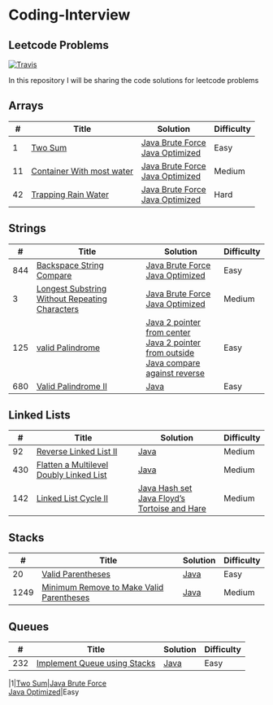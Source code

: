 # Coding-Interview
## Leetcode Problems
[![Travis](https://img.shields.io/badge/language-Java-blue.svg)]()

In this repository I will be sharing the code solutions for leetcode problems

## Arrays
| # | Title | Solution | Difficulty |
|---| ----- | -------- | ---------- |
|1|[Two Sum](https://leetcode.com/problems/two-sum/)|[Java Brute Force](https://github.com/PratyayMallik1006/Coding-Interview/blob/main/TwoSum_BruteForce.java) <br> [Java Optimized](https://github.com/PratyayMallik1006/Coding-Interview/blob/main/TwoSum_Optimized.java)|Easy
|11|[Container With most water](https://leetcode.com/problems/container-with-most-water/)|[Java Brute Force](https://github.com/PratyayMallik1006/Coding-Interview/blob/main/ContainerWithMostWater_BruteForce.java) <br> [Java Optimized](https://github.com/PratyayMallik1006/Coding-Interview/blob/main/ContainerWithMostWater_Optimized.java)|Medium
|42|[Trapping Rain Water](https://leetcode.com/problems/trapping-rain-water/)|[Java Brute Force](https://github.com/PratyayMallik1006/Coding-Interview/blob/main/TrappingRainWater_BruteForce.java) <br> [Java Optimized](https://github.com/PratyayMallik1006/Coding-Interview/blob/main/TrappingRainWater_Optimized.java)|Hard

## Strings
| # | Title | Solution | Difficulty |
|---| ----- | -------- | ---------- |
|844|[Backspace String Compare](https://leetcode.com/problems/backspace-string-compare/)|[Java Brute Force](https://github.com/PratyayMallik1006/Coding-Interview/blob/main/BackspaceCompare_BruteForce.java) <br> [Java Optimized](https://github.com/PratyayMallik1006/Coding-Interview/blob/main/BackspaceCompare_Optimized.java)|Easy
|3|[Longest Substring Without Repeating Characters](https://leetcode.com/problems/longest-substring-without-repeating-characters/)|[Java Brute Force](https://github.com/PratyayMallik1006/Coding-Interview/blob/main/LongestSubstring_BruteForce.java) <br> [Java Optimized](https://github.com/PratyayMallik1006/Coding-Interview/blob/main/LongestSubstring_Optimized.java)|Medium
|125|[valid Palindrome](https://leetcode.com/problems/valid-palindrome/)|[Java 2 pointer from center](https://github.com/PratyayMallik1006/Coding-Interview/blob/main/ValidPalindrome_2PtrCenter.java) <br> [Java 2 pointer from outside](https://github.com/PratyayMallik1006/Coding-Interview/blob/main/ValidPalindrome_2PtrOutside.java) <br> [Java compare against reverse](https://github.com/PratyayMallik1006/Coding-Interview/blob/main/ValidPalindrome_CompareRev.java)|Easy
|680|[Valid Palindrome II](https://leetcode.com/problems/valid-palindrome-ii/submissions/)|[Java](https://github.com/PratyayMallik1006/Coding-Interview/blob/main/AlmostPalindrome.java) |Easy

## Linked Lists
| # | Title | Solution | Difficulty |
|---| ----- | -------- | ---------- |
|92|[Reverse Linked List II](https://leetcode.com/problems/reverse-linked-list-ii/)|[Java](https://github.com/PratyayMallik1006/Coding-Interview/blob/main/Linked%20Lists/mnReversal.java)|Medium
|430|[Flatten a Multilevel Doubly Linked List](https://leetcode.com/problems/flatten-a-multilevel-doubly-linked-list/)| [Java](https://github.com/PratyayMallik1006/Coding-Interview/blob/main/Linked%20Lists/ListFlatten.java)|Medium
|142|[Linked List Cycle II](https://leetcode.com/problems/linked-list-cycle-ii/)|[Java Hash set](https://github.com/PratyayMallik1006/Coding-Interview/blob/main/Linked%20Lists/ListDetectCycle_HashSet.java) <br> [Java Floyd’s Tortoise and Hare](https://github.com/PratyayMallik1006/Coding-Interview/blob/main/Linked%20Lists/ListDetectCycle_Fastslow.java)|Medium

## Stacks
| # | Title | Solution | Difficulty |
|---| ----- | -------- | ---------- |
|20|[Valid Parentheses](https://leetcode.com/problems/valid-parentheses/)|[Java](https://github.com/PratyayMallik1006/Coding-Interview/blob/main/Stack/ValidParentheses.java)|Easy
|1249|[Minimum Remove to Make Valid Parentheses](https://leetcode.com/problems/minimum-remove-to-make-valid-parentheses/)|[Java](https://github.com/PratyayMallik1006/Coding-Interview/blob/main/Stack/MakeValidParentheses.java)|Medium

## Queues
| # | Title | Solution | Difficulty |
|---| ----- | -------- | ---------- |
|232|[Implement Queue using Stacks](https://leetcode.com/problems/implement-queue-using-stacks/)|[Java](https://github.com/PratyayMallik1006/Coding-Interview/blob/main/Queues/QueueUsingStack.java)|Easy

|1|[Two Sum](https://leetcode.com/problems/two-sum/)|[Java Brute Force]() <br> [Java Optimized]()|Easy


